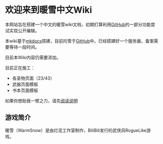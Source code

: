 # 欢迎来到暖雪中文Wiki

本网站旨在搭建一个中文的暖雪wiki文档，初期打算利用[GitHub](https://github.com//)的一部分功能尝试实现公开编辑。

本wiki基于[mkdocs](https://www.mkdocs.org/)搭建，目前托管于[GitHub](https://github.com/)中。已经搭建好一个服务器，备案需要等待一段时间。

目前本Wiki内容仍需要添加。

目前正在施工：

- 各圣物页面（23/43）
- 武器页面模板
- 书本页面模板

如果你想助我一臂之力，请先[阅读说明](Attention.md)

## 游戏简介
暖雪（WarmSnow）是由烂泥工作室制作，BiliBili发行的武侠风RogueLike游戏。